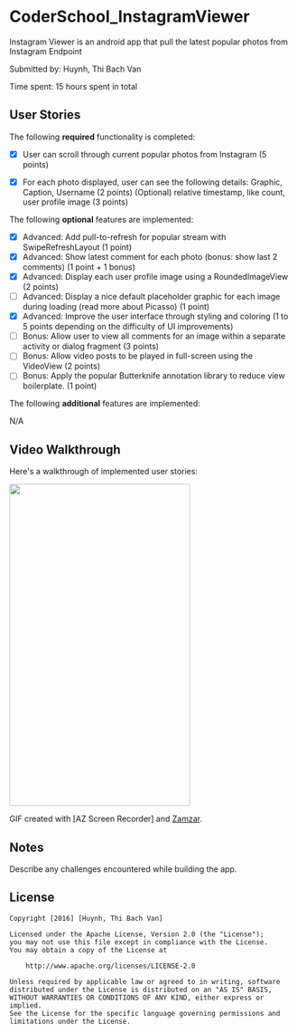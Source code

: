 # CoderSchool_InstagramViewer

Instagram Viewer is an android app that pull the latest popular photos from Instagram Endpoint

Submitted by: Huynh, Thi Bach Van

Time spent: 15 hours spent in total

## User Stories

The following **required** functionality is completed:

* [x] User can scroll through current popular photos from Instagram (5 points)
* [x] For each photo displayed, user can see the following details:
        Graphic, Caption, Username (2 points)
        (Optional) relative timestamp, like count, user profile image (3 points)


The following **optional** features are implemented:

* [x] Advanced: Add pull-to-refresh for popular stream with SwipeRefreshLayout (1 point)
* [x] Advanced: Show latest comment for each photo (bonus: show last 2 comments) (1 point + 1 bonus)
* [x] Advanced: Display each user profile image using a RoundedImageView (2 points)
* [ ] Advanced: Display a nice default placeholder graphic for each image during loading (read more about Picasso) (1 point)
* [x] Advanced: Improve the user interface through styling and coloring (1 to 5 points depending on the difficulty of UI improvements)
* [ ] Bonus: Allow user to view all comments for an image within a separate activity or dialog fragment (3 points)
* [ ] Bonus: Allow video posts to be played in full-screen using the VideoView (2 points)
* [ ] Bonus: Apply the popular Butterknife annotation library to reduce view boilerplate. (1 point)

The following **additional** features are implemented:

N/A

## Video Walkthrough 

Here's a walkthrough of implemented user stories:

<img src="https://lh3.googleusercontent.com/-0VwqPnWNteE/VubBqk05ffI/AAAAAAAABRw/yPCl-OY45SgTm8S83Fqu6-E26KfT-oM8QCCo/s800-Ic42/IV.gif" height="569" width="320" />

GIF created with [AZ Screen Recorder] and [Zamzar](http://www.zamzar.com/).

## Notes

Describe any challenges encountered while building the app.

## License

    Copyright [2016] [Huynh, Thi Bach Van]

    Licensed under the Apache License, Version 2.0 (the "License");
    you may not use this file except in compliance with the License.
    You may obtain a copy of the License at

        http://www.apache.org/licenses/LICENSE-2.0

    Unless required by applicable law or agreed to in writing, software
    distributed under the License is distributed on an "AS IS" BASIS,
    WITHOUT WARRANTIES OR CONDITIONS OF ANY KIND, either express or implied.
    See the License for the specific language governing permissions and
    limitations under the License.

